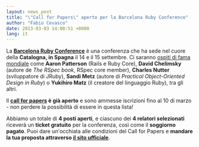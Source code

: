 ```yaml
---
layout: news_post
title: "\"Call for Papers\" aperto per la Barcelona Ruby Conference"
author: "Fabio Cevasco"
date: 2013-03-03 14:00:51 +0000
lang: it
---
```


La **[Barcelona Ruby Conference][1]** è una conferenza che ha sede nel
cuore della **Catalogna, in Spagna** il 14 e il 15 settembre. Ci saranno
[ospiti di fama mondiale][2] come **Aaron Patterson** (Rails e Ruby
Core), **David Chelimsky** (autore de *The RSpec book*, RSpec core
member), **Charles Nutter** (sviluppatore di JRuby), **Sandi Metz**
(autore di *Practical Object-Oriented Design in Ruby*) o **Yukihiro
Matz** (il creatore del linguaggio Ruby), tra gli altri.

Il **[call for papers][3] è già aperto** e sono ammesse iscrizioni fino
al 10 di marzo - non perdere la possibilità di essere in questa lista!

Abbiamo un totale di **4 posti aperti**, e ciascuno dei **4 relatori
selezionati** riceverà un **ticket gratuito** per la conferenza, così
come il **soggiorno pagato**. Puoi dare un\'occhiata alle condizioni del
Call for Papers e **mandare la tua proposta attraverso [il sito
ufficiale][3]**.



[1]: http://baruco.org
[2]: http://baruco.org/speakers
[3]: http://baruco.org/call_for_papers
